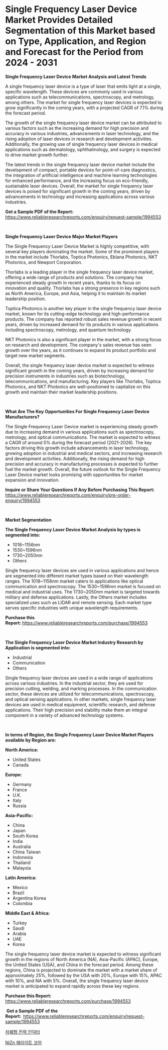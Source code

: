 <p><h1>Single Frequency Laser Device Market Provides Detailed Segmentation of this Market based on Type, Application, and Region and Forecast for the Period from 2024 - 2031</h1></p><p><strong>Single Frequency Laser Device Market Analysis and Latest Trends</strong></p>
<p><p>A single frequency laser device is a type of laser that emits light at a single, specific wavelength. These devices are commonly used in various applications such as telecommunications, spectroscopy, and metrology, among others. The market for single frequency laser devices is expected to grow significantly in the coming years, with a projected CAGR of 7.1% during the forecast period.</p><p>The growth of the single frequency laser device market can be attributed to various factors such as the increasing demand for high precision and accuracy in various industries, advancements in laser technology, and the rising adoption of laser devices in research and development activities. Additionally, the growing use of single frequency laser devices in medical applications such as dermatology, ophthalmology, and surgery is expected to drive market growth further.</p><p>The latest trends in the single frequency laser device market include the development of compact, portable devices for point-of-care diagnostics, the integration of artificial intelligence and machine learning technologies for enhanced performance, and the increasing focus on eco-friendly, sustainable laser devices. Overall, the market for single frequency laser devices is poised for significant growth in the coming years, driven by advancements in technology and increasing applications across various industries.</p></p>
<p><strong>Get a Sample PDF of the Report:&nbsp;</strong> <a href="https://www.reliableresearchreports.com/enquiry/request-sample/1994553">https://www.reliableresearchreports.com/enquiry/request-sample/1994553</a></p>
<p>&nbsp;</p>
<p><strong>Single Frequency Laser Device Major Market Players</strong></p>
<p><p>The Single Frequency Laser Device Market is highly competitive, with several key players dominating the market. Some of the prominent players in the market include Thorlabs, Toptica Photonics, Eblana Photonics, NKT Photonics, and Newport Corporation.</p><p>Thorlabs is a leading player in the single frequency laser device market, offering a wide range of products and solutions. The company has experienced steady growth in recent years, thanks to its focus on innovation and quality. Thorlabs has a strong presence in key regions such as North America, Europe, and Asia, helping it to maintain its market leadership position.</p><p>Toptica Photonics is another key player in the single frequency laser device market, known for its cutting-edge technology and high-performance products. The company has reported robust sales revenue growth in recent years, driven by increased demand for its products in various applications including spectroscopy, metrology, and quantum technology.</p><p>NKT Photonics is also a significant player in the market, with a strong focus on research and development. The company's sales revenue has seen growth over the years, as it continues to expand its product portfolio and target new market segments.</p><p>Overall, the single frequency laser device market is expected to witness significant growth in the coming years, driven by increasing demand for precision instruments in industries such as biotechnology, telecommunications, and manufacturing. Key players like Thorlabs, Toptica Photonics, and NKT Photonics are well-positioned to capitalize on this growth and maintain their market leadership positions.</p></p>
<p>&nbsp;</p>
<p><strong>What Are The Key Opportunities For Single Frequency Laser Device Manufacturers?</strong></p>
<p><p>The Single Frequency Laser Device market is experiencing steady growth due to increasing demand in various applications such as spectroscopy, metrology, and optical communications. The market is expected to witness a CAGR of around 5% during the forecast period (2021-2026). The key factors driving this growth include advancements in laser technology, growing adoption in industrial and medical sectors, and increasing research and development activities. Additionally, the rising demand for high precision and accuracy in manufacturing processes is expected to further fuel the market growth. Overall, the future outlook for the Single Frequency Laser Device market looks promising with opportunities for market expansion and innovation.</p></p>
<p><strong>Inquire or Share Your Questions If Any Before Purchasing This Report:</strong> <a href="https://www.reliableresearchreports.com/enquiry/pre-order-enquiry/1994553">https://www.reliableresearchreports.com/enquiry/pre-order-enquiry/1994553</a></p>
<p>&nbsp;</p>
<p><strong>Market Segmentation</strong></p>
<p><strong>The Single Frequency Laser Device Market Analysis by types is segmented into:</strong></p>
<p><ul><li>1018~1156nm</li><li>1530~1596nm</li><li>1730~2050nm</li><li>Others</li></ul></p>
<p><p>Single frequency laser devices are used in various applications and hence are segmented into different market types based on their wavelength ranges. The 1018~1156nm market caters to applications like optical communication and spectroscopy. The 1530~1596nm market is focused on medical and industrial uses. The 1730~2050nm market is targeted towards military and defense applications. Lastly, the Others market includes specialized uses such as LIDAR and remote sensing. Each market type serves specific industries with unique wavelength requirements.</p></p>
<p><strong>Purchase this Report:&nbsp;</strong><a href="https://www.reliableresearchreports.com/purchase/1994553">https://www.reliableresearchreports.com/purchase/1994553</a></p>
<p>&nbsp;</p>
<p><strong>The Single Frequency Laser Device Market Industry Research by Application is segmented into:</strong></p>
<p><ul><li>Industrial</li><li>Communication</li><li>Others</li></ul></p>
<p><p>Single frequency laser devices are used in a wide range of applications across various industries. In the industrial sector, they are used for precision cutting, welding, and marking processes. In the communication sector, these devices are utilized for telecommunications, spectroscopy, and optical sensing applications. In other markets, single frequency laser devices are used in medical equipment, scientific research, and defense applications. Their high precision and stability make them an integral component in a variety of advanced technology systems.</p></p>
<p>&nbsp;</p>
<p><strong>In terms of Region, the Single Frequency Laser Device Market Players available by Region are:</strong></p>
<p>
    <p> <strong> North America: </strong>
        <ul>
            <li>United States</li>
            <li>Canada</li>
        </ul>
        </p> 
    <p> <strong> Europe: </strong>
        <ul>
            <li>Germany</li>
            <li>France</li>
            <li>U.K.</li>
            <li>Italy</li>
            <li>Russia</li>
        </ul>
        </p> 
    <p> <strong> Asia-Pacific: </strong>
        <ul>
            <li>China</li>
            <li>Japan</li>
            <li>South Korea</li>
            <li>India</li>
            <li>Australia</li>
            <li>China Taiwan</li>
            <li>Indonesia</li>
            <li>Thailand</li>
            <li>Malaysia</li>
        </ul>
        </p> 
    <p> <strong> Latin America: </strong>
        <ul>
            <li>Mexico</li>
            <li>Brazil</li>
            <li>Argentina Korea</li>
            <li>Colombia</li>
        </ul>
        </p> 
    <p> <strong> Middle East & Africa: </strong>
        <ul>
            <li>Turkey</li>
            <li>Saudi</li>
            <li>Arabia</li>
            <li>UAE</li>
            <li>Korea</li>
        </ul>
    </p>
    </p>
<p><p>The single frequency laser device market is expected to witness significant growth in the regions of North America (NA), Asia-Pacific (APAC), Europe, the United States (USA), and China in the forecast period. Among these regions, China is projected to dominate the market with a market share of approximately 25%, followed by the USA with 20%, Europe with 15%, APAC with 10%, and NA with 5%. Overall, the single frequency laser device market is anticipated to expand rapidly across these key regions.</p></p>
<p><strong>Purchase this Report: </strong><a href="https://www.reliableresearchreports.com/purchase/1994553">https://www.reliableresearchreports.com/purchase/1994553</a></p>
<p>&nbsp;<strong>Get a Sample PDF of the Report:&nbsp;&nbsp;</strong><a href="https://www.reliableresearchreports.com/enquiry/request-sample/1994553">https://www.reliableresearchreports.com/enquiry/request-sample/1994553</a></p>
<p><strong></strong></p>
<p><p><a href="https://github.com/CliftonFisher9067/Market-Research-Report-List-1/blob/main/926084513365.md">차폐형 전력 인덕터</a></p><p><a href="https://github.com/fernandotryO5lson96765/Market-Research-Report-List-1/blob/main/713517713366.md">NiZn 페라이트 코어</a></p></p>